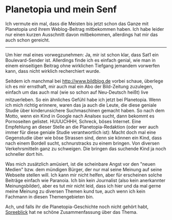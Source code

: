 # Planetopia und mein Senf

Ich vermute ein mal, dass die Meisten bis jetzt schon das Ganze mit Planetopia und ihrem Weblog-Beitrag mitbekommen haben. Ich habe leider nur einen kurzen Ausschnitt davon mitbekommen, allerdings hat mir das auch schon gereicht.

-------------------------------



Um hier mal eines vorwegzunehmen: Ja, mir ist schon klar, dass Sat1 ein Boulevard-Sender ist. Allerdings finde ich es einfach genial, wie man in einem einseitigen Beitrag ohne wirklichen Tiefgang jemandem vorwerfen kann, dass nicht wirklich recherchiert wurde.

Seitdem ich manchmal bei <http://www.bildblog.de> vorbei schaue, überlege ich es mir ernsthaft, mir auch mal ein Abo der Bild-Zeitung zuzulegen, einfach um das auch mal (wie so schon auf Neu-Deutsch heißt) live mitzuerleben. So ein ähnliches Gefühl habe ich jetzt bei Planetopia. Wenn ich mich richtig erinnere, waren das ja auch die Leute, die diese geniale Studie über kinderunsichere Suchmaschinen gemacht haben. So nach dem Motto, wenn ein Kind in Google nach Analsex sucht, dann bekommt es Pornoseiten gelistet. HUUUCHHH, Schreck, böses Internet. Eine Empfehlung an dieser Stelle an die Planetopia-Redaktion (oder wer auch immer für diese geniale Studie verantwortlich ist): Macht doch mal eine Gegenstudie über wie böse Strassen sind, denn sie können ein Kind, dass nach einem Bordell sucht, schnurstracks zu einem bringen. Von diversen Verkehrsmitteln ganz zu schweigen. Die bringen das suchende Kind ja noch schneller dort hin.

Was mich zusätzlich amüsiert, ist die scheinbare Angst vor den "neuen Medien" bzw. dem mündigen Bürger, der nur mal seine Meinung auf seine Webseite stellen will. Ich kann mir nicht helfen, aber für erscheinen solche Beiträge einfach wie Paranoia. Ich bin kein Journalist (also kein anerkannter Meinungsbilder), aber es tut mir nicht leid, dass ich hier und da mal gerne meine Meinung zu diversen Themen kund tue, auch wenn ich kein Fachmann in diesen Themengebieten bin.

Ach, und falls ihr die Planetopia-Geschichte noch nicht gehört habt, <a href="http://spreeblick.com/blog/index.php?p=383">Spreeblick</a> hat ne schöne Zusammenfassung über das Thema.